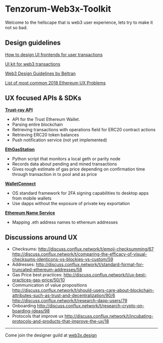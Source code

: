 # Tenzorum-Web3x-Toolkit
Welcome to the hellscape that is web3 user experience, lets try to make it not so bad.


## Design guidelines
 
[How to design UI frontends for user transactions](https://imiumi.wixsite.com/fuel/copy-of-documentation-temp)

[UI kit for web3 transactions](https://imiumi.wixsite.com/fuel/documentation )

[Web3 Design Guidelines by Beltran](https://medium.com/@lyricalpolymath/web3-design-principles-f21db2f240c1)

[List of most common 2018 Ethereum UX Problems](http://discuss.conflux.network/t/list-most-common-ux-problems-2018-with-links-to-other-conflux-discussions/97)


## UX focused APIs & SDKs

**[Trust-ray API](https://github.com/TrustWallet/trust-ray)** 

- API for the Trust Ethereum Wallet.
-   Parsing entire blockchain
-   Retrieving transactions with operations field for ERC20 contract actions
-   Retrieving ERC20 token balances
-   Push notification service (not yet implemented)

**[EthGasStation](https://ethgasstation.info/)** 

- Python script that monitors a local geth or parity node
- Records data about pending and mined transactions
- Gives rough estimate of gas price depending on confirmation time through transaction in tx pool and as price

**[WalletConnect](https://walletconnect.org/)**

- OS standard framework for 2FA signing capabilities to desktop apps from mobile wallets
- Use dapps without the exposure of private key exportation

**[Ethereum Name Service](https://docs.ens.domains/en/latest/introduction.html
)**

- Mapping .eth address names to ethereum addresses


## Discussions around UX
- Checksums: 
http://discuss.conflux.network/t/emoji-checksumming/67
http://discuss.conflux.network/t/comparing-the-efficacy-of-visual-checksums-identicons-vs-blockies-vs-custom/59
- Addresses: 
http://discuss.conflux.network/t/standard-format-for-truncated-ethereum-addresses/58
- Gas Price best practices: http://discuss.conflux.network/t/ux-best-practices-gas-price/50/10
- Communication of value propositions http://discuss.conflux.network/t/should-users-care-about-blockchain-attributes-such-as-trust-and-decentralization/90/6
http://discuss.conflux.network/t/research-dapp-users/79
- Onboarding http://discuss.conflux.network/t/research-crypto-on-boarding-ideas/98
- Protocols that improve ux http://discuss.conflux.network/t/incubating-protocols-and-products-that-improve-the-ux/18


---
Come join the designer guild at [web3x.design](http://discuss.conflux.network/)
